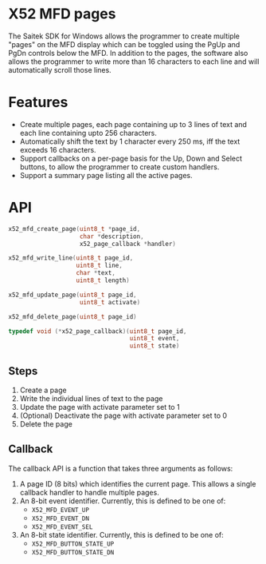 X52 MFD pages
=============

The Saitek SDK for Windows allows the programmer to create multiple
"pages" on the MFD display which can be toggled using the PgUp and PgDn
controls below the MFD. In addition to the pages, the software also
allows the programmer to write more than 16 characters to each line and
will automatically scroll those lines.

# Features

* Create multiple pages, each page containing up to 3 lines of text and
each line containing upto 256 characters.
* Automatically shift the text by 1 character every 250 ms, iff the text
exceeds 16 characters.
* Support callbacks on a per-page basis for the Up, Down and Select
buttons, to allow the programmer to create custom handlers.
* Support a summary page listing all the active pages.

# API

```c
x52_mfd_create_page(uint8_t *page_id,
                    char *description,
                    x52_page_callback *handler)

x52_mfd_write_line(uint8_t page_id,
                   uint8_t line,
                   char *text,
                   uint8_t length)

x52_mfd_update_page(uint8_t page_id,
                    uint8_t activate)

x52_mfd_delete_page(uint8_t page_id)

typedef void (*x52_page_callback)(uint8_t page_id,
                                  uint8_t event,
                                  uint8_t state)
```

## Steps

1. Create a page
2. Write the individual lines of text to the page
3. Update the page with activate parameter set to 1
4. (Optional) Deactivate the page with activate parameter set to 0
5. Delete the page

## Callback

The callback API is a function that takes three arguments as follows:

1. A page ID (8 bits) which identifies the current page. This allows
   a single callback handler to handle multiple pages.
2. An 8-bit event identifier. Currently, this is defined to be one of:
   * `X52_MFD_EVENT_UP`
   * `X52_MFD_EVENT_DN`
   * `X52_MFD_EVENT_SEL`
3. An 8-bit state identifier. Currently, this is defined to be one of:
   * `X52_MFD_BUTTON_STATE_UP`
   * `X52_MFD_BUTTON_STATE_DN`


